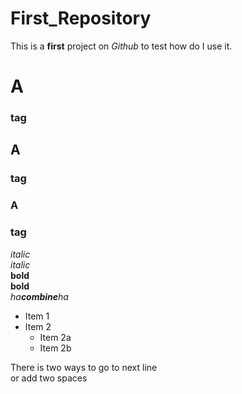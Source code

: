 # First_Repository
This is a **first** project on *Github* to test how do I use it.

# A<h3> tag
## A <h3> tag
### A <h3> tag

*italic*  
_italic_  
**bold**  
__bold__  
_ha**combine**ha_  

* Item 1
* Item 2
  * Item 2a
  * Item 2b
 
 There is two ways to go to next line <br/> or add two spaces
